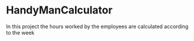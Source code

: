 # HandyManCalculator

In this project the hours worked by the employees are calculated according to the week
